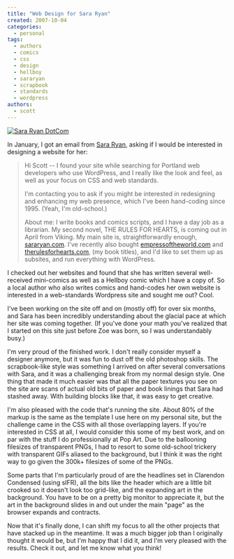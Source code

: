 ```yaml
---
title: "Web Design for Sara Ryan"
created: 2007-10-04
categories:
  - personal
tags:
  - authors
  - comics
  - css
  - design
  - hellboy
  - sararyan
  - scrapbook
  - standards
  - wordpress
authors:
  - scott
---
```


[![Sara Ryan DotCom](/images/1479680181_5a9f245b56.jpg)](http://sararyan.com/)

In January, I got an email from [Sara Ryan](http://sararyan.com/), asking if I would be interested in designing a website for her:

> Hi Scott -- I found your site while searching for Portland web developers who use WordPress, and I really like the look and feel, as well as your focus on CSS and web standards.
>
> I'm contacting you to ask if you might be interested in redesigning and enhancing my web presence, which I've been hand-coding since 1995. (Yeah, I'm old-school.)
>
> About me: I write books and comics scripts, and I have a day job as a librarian. My second novel, THE RULES FOR HEARTS, is coming out in April from Viking. My main site is, straightforwardly enough, [sararyan.com](http://sararyan.com/). I've recently also bought [empressoftheworld.com](http://empressoftheworld.com/) and [therulesforhearts.com](http://therulesforhearts.com/), (my book titles), and I'd like to set them up as subsites, and run everything with WordPress.

I checked out her websites and found that she has written several well-received mini-comics as well as a Hellboy comic which I have a copy of. So a local author who also writes comics and hand-codes her own website is interested in a web-standards Wordpress site and sought me out? Cool.

I've been working on the site off and on (mostly off) for over six months, and Sara has been incredibly understanding about the glacial pace at which her site was coming together. (If you've done your math you've realized that I started on this site just before Zoe was born, so I was understandably busy.)

I'm very proud of the finished work. I don't really consider myself a designer anymore, but it was fun to dust off the old photoshop skills. The scrapbook-like style was something I arrived on after several conversations with Sara, and it was a challenging break from my normal design style. One thing that made it much easier was that all the paper textures you see on the site are scans of actual old bits of paper and book linings that Sara had stashed away. With building blocks like that, it was easy to get creative.

I'm also pleased with the code that's running the site. About 80% of the markup is the same as the template I use here on my personal site, but the challenge came in the CSS with all those overlapping layers. If you're interested in CSS at all, I would consider this some of my best work, and on par with the stuff I do professionally at Pop Art. Due to the ballooning filesizes of transparent PNGs, I had to resort to some old-school trickery with transparent GIFs aliased to the background, but I think it was the right way to go given the 300k+ filesizes of some of the PNGs.

Some parts that I'm particularly proud of are the headlines set in Clarendon Condensed (using sIFR), all the bits like the header which are a little bit crooked so it doesn't look too grid-like, and the expanding art in the background. You have to be on a pretty big monitor to appreciate it, but the art in the background slides in and out under the main "page" as the browser expands and contracts.

Now that it's finally done, I can shift my focus to all the other projects that have stacked up in the meantime. It was a much bigger job than I originally thought it would be, but I'm happy that I did it, and I'm very pleased with the results. Check it out, and let me know what you think!

